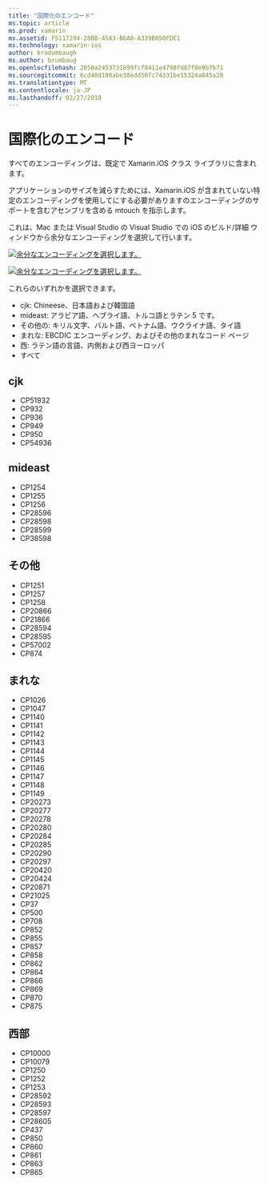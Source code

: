 ```yaml
---
title: "国際化のエンコード"
ms.topic: article
ms.prod: xamarin
ms.assetid: F5117294-28BB-4583-B6A0-A339B050FDE1
ms.technology: xamarin-ios
author: bradumbaugh
ms.author: brumbaug
ms.openlocfilehash: 2058a2453731899fcf8411e4798fd87f8e9b7b71
ms.sourcegitcommit: 6cd40d190abe38edd50fc74331be15324a845a28
ms.translationtype: MT
ms.contentlocale: ja-JP
ms.lasthandoff: 02/27/2018
---
```

# <a name="internationalization-encodings"></a>国際化のエンコード

すべてのエンコーディングは、既定で Xamarin.iOS クラス ライブラリに含まれます。

アプリケーションのサイズを減らすためには、Xamarin.iOS が含まれていない特定のエンコーディングを使用してにする必要がありますのエンコーディングのサポートを含むアセンブリを含める mtouch を指示します。

これは、Mac または Visual Studio の Visual Studio での iOS のビルド/詳細 ウィンドウから余分なエンコーディングを選択して行います。

 [ ![](encodings-images/00.png "余分なエンコーディングを選択します。")](encodings-images/00.png)

 [ ![](encodings-images/00a.png "余分なエンコーディングを選択します。")](encodings-images/00a.png)

これらのいずれかを選択できます。

-  cjk: Chineese、日本語および韓国語
-  mideast: アラビア語、ヘブライ語、トルコ語とラテン 5 です。
-  その他の: キリル文字、バルト語、ベトナム語、ウクライナ語、タイ語
-  まれな: EBCDIC エンコーディング、およびその他のまれなコード ページ
-  西: ラテン語の言語、内側および西ヨーロッパ
-  すべて


 <a name="cjk" />


## <a name="cjk"></a>cjk

-  CP51932
-  CP932
-  CP936
-  CP949
-  CP950
-  CP54936


 <a name="mideast" />


## <a name="mideast"></a>mideast

-  CP1254
-  CP1255
-  CP1256
-  CP28596
-  CP28598
-  CP28599
-  CP38598


 <a name="other" />


## <a name="other"></a>その他

-  CP1251
-  CP1257
-  CP1258
-  CP20866
-  CP21866
-  CP28594
-  CP28595
-  CP57002
-  CP874


 <a name="rare" />


## <a name="rare"></a>まれな

-  CP1026
-  CP1047
-  CP1140
-  CP1141
-  CP1142
-  CP1143
-  CP1144
-  CP1145
-  CP1146
-  CP1147
-  CP1148
-  CP1149
-  CP20273
-  CP20277
-  CP20278
-  CP20280
-  CP20284
-  CP20285
-  CP20290
-  CP20297
-  CP20420
-  CP20424
-  CP20871
-  CP21025
-  CP37
-  CP500
-  CP708
-  CP852
-  CP855
-  CP857
-  CP858
-  CP862
-  CP864
-  CP866
-  CP869
-  CP870
-  CP875


 <a name="west" />


## <a name="west"></a>西部

-  CP10000
-  CP10079
-  CP1250
-  CP1252
-  CP1253
-  CP28592
-  CP28593
-  CP28597
-  CP28605
-  CP437
-  CP850
-  CP860
-  CP861
-  CP863
-  CP865

